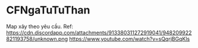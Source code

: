 # CFNgaTuTuThan
 Map xây theo yêu cầu.
 Ref: 
 https://cdn.discordapp.com/attachments/913380311272919041/948209922821193758/unknown.png
 https://www.youtube.com/watch?v=sQqrjBGqKls
